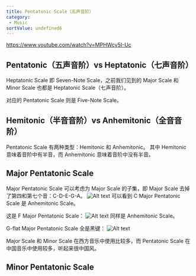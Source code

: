 ```yaml
---
title: Pentatonic Scale（五声音阶）
category:
 - Music
sortValue: undefined6
---
```


https://www.youtube.com/watch?v=MPHWcy5I-Uc

## Pentatonic（五声音阶）vs Heptatonic（七声音阶）

Heptatonic Scale 即 Seven-Note Scale，之前我们见到的 Major Scale 和 Minor Scale 也都是 Heptatonic Scale（七声音阶）。

对应的 Pentatonic Scale 则是 Five-Note Scale。

## Hemitonic（半音音阶）vs Anhemitonic（全音音阶）

Pentatonic Scale 有两种类型：Hemitonic 和 Anhemitonic。
其中 Hemitonic 意味着音阶中有半音，而 Anhemitonic 意味着音阶中没有半音。

## Major Pentatonic Scale

Major Pentatonic Scale 可以考虑为 Major Scale 的子集，即 Major Scale 去掉了第四和第七个音：C-D-E-G-A。
![Alt text](image.png)
可以看到 C Major Pentatonic Scale 是 Anhemitonic Scale。

这是 F Major Pentatonic Scale：
![Alt text](image-1.png)
同样是 Anhemitonic Scale。

G-flat Major Pentatonic Scale 全是黑键：
![Alt text](image-2.png)

Major Scale 和 Minor Scale 在西方音乐中使用比较多，而 Pentatonic Scale 在中国音乐中使用较多，听起来很中国风。

## Minor Pentatonic Scale
